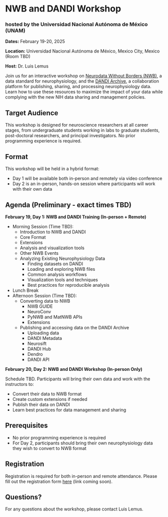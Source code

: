 # NWB and DANDI Workshop
### hosted by the Universidad Nacional Autónoma de México (UNAM)

**Dates:** February 19-20, 2025

**Location:** Universidad Nacional Autónoma de México, Mexico City, Mexico (Room TBD)

**Host:** Dr. Luis Lemus

Join us for an interactive workshop on [Neurodata Without Borders (NWB)](https://nwb.org), a data standard for neurophysiology, and the [DANDI Archive](https://dandiarchive.org), a collaboration platform for publishing, sharing, and processing neurophysiology data. Learn how to use these resources to maximize the impact of your data while complying with the new NIH data sharing and management policies.

## Target Audience
This workshop is designed for neuroscience researchers at all career stages, from undergraduate students working in labs to graduate students, post-doctoral researchers, and principal investigators. No prior programming experience is required.

## Format
This workshop will be held in a hybrid format:
- Day 1 will be available both in-person and remotely via video conference
- Day 2 is an in-person, hands-on session where participants will work with their own data

## Agenda (Preliminary - exact times TBD)

**February 19, Day 1: NWB and DANDI Training (In-person + Remote)**

* Morning Session (Time TBD):
  * Introduction to NWB and DANDI
  * Core Format
  * Extensions
  * Analysis and visualization tools
  * Other NWB Events
  * Analyzing Existing Neurophysiology Data
    * Finding datasets on DANDI
    * Loading and exploring NWB files
    * Common analysis workflows
    * Visualization tools and techniques
    * Best practices for reproducible analysis
* Lunch Break
* Afternoon Session (Time TBD):
  * Converting data to NWB
    * NWB GUIDE
    * NeuroConv
    * PyNWB and MatNWB APIs
    * Extensions
  * Publishing and accessing data on the DANDI Archive
    * Uploading data
    * DANDI Metadata
    * Neurosift
    * DANDI Hub
    * Dendro
    * DANDI API

**February 20, Day 2: NWB and DANDI Workshop (In-person Only)**

Schedule TBD. Participants will bring their own data and work with the instructors to:
* Convert their data to NWB format
* Create custom extensions if needed
* Publish their data on DANDI
* Learn best practices for data management and sharing

## Prerequisites
* No prior programming experience is required
* For Day 2, participants should bring their own neurophysiology data they wish to convert to NWB format

## Registration
Registration is required for both in-person and remote attendance. Please fill out the registration form [here](#) (link coming soon).

## Questions?
For any questions about the workshop, please contact Luis Lemus.
